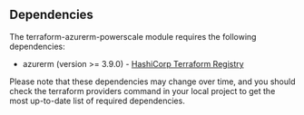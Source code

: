 ## Dependencies

The terraform-azurerm-powerscale module requires the following dependencies:
* azurerm (version >= 3.9.0) - [HashiCorp Terraform Registry](https://registry.terraform.io/providers/hashicorp/azurerm/latest)

Please note that these dependencies may change over time, and you should check the terraform providers command in your local project to get the most up-to-date list of required dependencies.